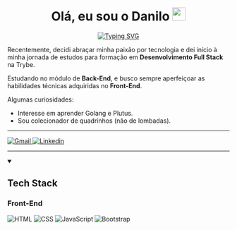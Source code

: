 <h1 align="center">Olá, eu sou o Danilo <img src="https://media.giphy.com/media/hvRJCLFzcasrR4ia7z/giphy.gif" width="30px"/> </h1>

<p align='center'>
  <a href="https://git.io/typing-svg"><img src="https://readme-typing-svg.demolab.com?font=Fira+Code&size=28&duration=3000&pause=500&center=true&&width=435&height=70&lines=Desenvolvedor+Front-End;Estudante+de+Back-End;Whovian" alt="Typing SVG" /></a>
</p>
<p >Recentemente, decidi abraçar minha paixão por tecnologia e dei início à minha jornada de estudos para formação em <strong>Desenvolvimento Full Stack</strong> na Trybe.</p>
<p>Estudando no módulo de <strong>Back-End</strong>, e busco sempre aperfeiçoar as habilidades técnicas adquiridas no <strong>Front-End</strong>. </p>

<p>Algumas curiosidades:</p>

<ul>
  <li>Interesse em aprender Golang e Plutus.</li>
  <li>Sou colecionador de quadrinhos (não de lombadas).</li>
</ul>

**********
<span>
  <a href="mailto:dan.argolo@gmail.com">
    <img src="https://img.shields.io/badge/Gmail-D14836?style=for-the-badge&logo=gmail&logoColor=white" alt="Gmail"/>
  </a>
  <a href="https://www.linkedin.com/in/danargolo/" target="_blank">
    <img src="https://img.shields.io/badge/LinkedIn-0077B5?style=for-the-badge&logo=linkedin&logoColor=white" alt="Linkedin">
  </a>
</span>

**********
<details open>
  <summary><h2>Tech Stack</h2></summary>

  <h3>Front-End</h3>
  <span>
    <img/ src="https://img.shields.io/badge/HTML5-E34F26?style=for-the-badge&logo=html5&logoColor=white" alt="HTML">
    <img/ src="https://img.shields.io/badge/CSS3-1572B6?style=for-the-badge&logo=css3&logoColor=white" alt="CSS">
    <img/ src="https://img.shields.io/badge/JavaScript-323330?style=for-the-badge&logo=javascript&logoColor=F7DF1E" alt="JavaScript">
    <img/ src="https://img.shields.io/badge/Bootstrap-563D7C?style=for-the-badge&logo=bootstrap&logoColor=white" alt="Bootstrap">
  </span>

</details>

